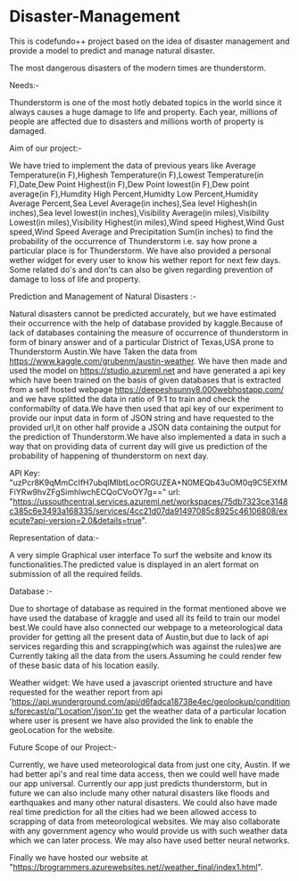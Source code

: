 # Disaster-Management


This is codefundo++ project based on the idea of disaster management and provide a model to predict and manage natural disaster.

The most dangerous disasters of the modern times are thunderstorm.

Needs:-

Thunderstorm is one of the most hotly debated topics in the world since it always causes a huge damage to life and property.
Each year, millions of people are affected due to disasters and millions worth of property is damaged.

Aim of our project:-

We have tried to implement the data of previous years like Average Temperature(in F),Highesh Temperature(in F),Lowest Temperature(in F),Date,Dew Point Highest(in F),Dew Point lowest(in F),Dew point average(in F),Humdity High Percent,Humidty Low Percent,Humidity Average Percent,Sea Level Average(in inches),Sea level Highesh(in inches),Sea level lowest(in inches),Visibility Average(in miles),Visibility Lowest(in miles),Visibility Highest(in miles),Wind speed Highest,Wind Gust speed,Wind Speed Average and Precipitation Sum(in inches) to find the probability of the occurrence of Thunderstorm i.e. say how prone a particular place is for Thunderstorm.
We have also provided a personal wether widget for every user to know his wether report for next few days.
Some related do's and don'ts can also be given regarding prevention of damage to loss of life and property.

Prediction and Management of Natural Disasters :-

Natural disasters cannot be predicted accurately, but we have estimated their occurrence with the help of database provided by kaggle.Because of lack of databases containing the measure of occurrence of thunderstorm in form of binary answer and of  a particular District of Texas,USA prone to Thunderstorm Austin.We have Taken the data from https://www.kaggle.com/grubenm/austin-weather. We have then made and used the model on https://studio.azureml.net and have generated a api key which have been trained on the basis of given databases that is extracted from a self hosted webpage https://deepeshsunny8.000webhostapp.com/ and we have splitted the data in ratio of 9:1 to train and check the conformabilty of data.We have then used that api key of our experiment to provide our input data in form of JSON string and have requested to the  provided url,it on other half provide a JSON data containing the output for the prediction of Thunderstorm.We have also implemented a data in such a way that on providing data of current day will give us prediction of the probability of happening of thunderstorm on next day.

API Key: "uzPcr8K9qMmCcIfH7ubqlMlbtLocORGUZEA+N0MEQb43uOM0q9C5EXfMFiYRw9hvZFgSimhlwchECQoCVoOY7g=="
url: "https://ussouthcentral.services.azureml.net/workspaces/75db7323ce3148c385c6e3493a168335/services/4cc21d07da91497085c8925c46106808/execute?api-version=2.0&details=true".

Representation of data:-

A very simple Graphical user interface To surf the website and know its functionalities.The predicted value is displayed in an alert format on submission of all the required feilds.

Database :-

Due to shortage of database as required in the format mentioned above we have used the database of kraggle  and used all its feild to train our model best.We could have also connected our webpage to a meteorological data provider for getting all the present data of Austin,but due to lack of api services regarding this and scrapping(which was against the rules)we are Currently taking all the data from the users.Assuming he could render few of these basic data of his location easily.

Weather widget:
We have used a javascript oriented structure and have requested for the weather report from api 'https://api.wunderground.com/api/d6fadca18738e4ec/geolookup/conditions/forecast/q/'Location'/json'.to get the weather data of a particular location where user is present we have also provided the link to enable the geoLocation for the website.

Future Scope of our Project:-

Currently, we have used meteorological data from just one city, Austin.
If we had better api's and real time data access, then we could well have made our app universal.
Currently our app just predicts thunderstorm, but in future we can also include many other natural disasters like floods and earthquakes and many other natural disasters.
We could also have made real time prediction for all the cities had we been allowed access to scrapping of data from meteorological websites.
We may also collaborate with any government agency who would provide us with such weather data which we can later process.
We may also have used better neural networks.


Finally we have hosted our website at "https://brogrammers.azurewebsites.net//weather_final/index1.html".
